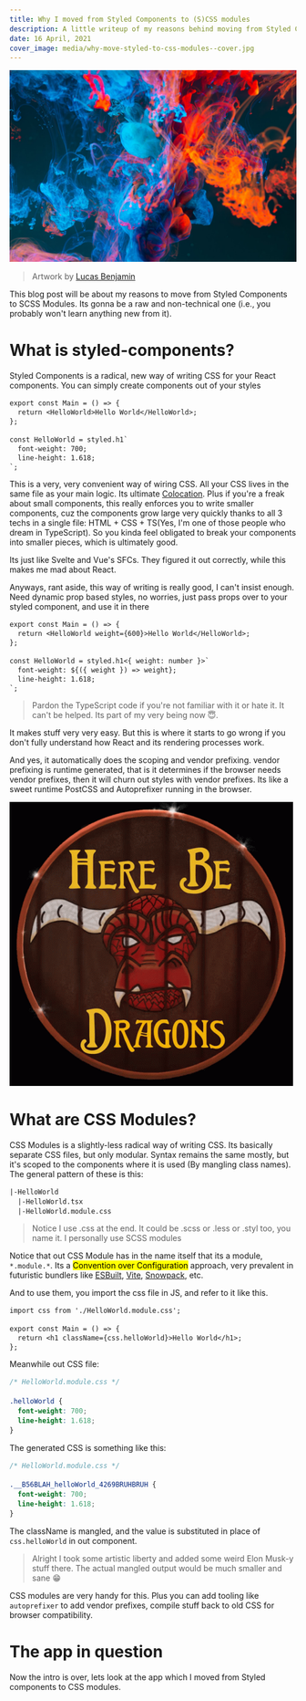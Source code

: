 ```yaml
---
title: Why I moved from Styled Components to (S)CSS modules
description: A little writeup of my reasons behind moving from Styled Components to SCSS modules, and the benefits I got out of this.
date: 16 April, 2021
cover_image: media/why-move-styled-to-css-modules--cover.jpg
---
```


![Cover image - random colors splashing](../../static/media/why-move-styled-to-css-modules--cover.jpg)

> Artwork by [Lucas Benjamin](https://unsplash.com/photos/wQLAGv4_OYs)

This blog post will be about my reasons to move from Styled Components to SCSS Modules. Its gonna be a raw and non-technical one (i.e., you probably won't learn anything new from it).

# What is styled-components?

Styled Components is a radical, new way of writing CSS for your React components. You can simply create components out of your styles

```tsx
export const Main = () => {
  return <HelloWorld>Hello World</HelloWorld>;
};

const HelloWorld = styled.h1`
  font-weight: 700;
  line-height: 1.618;
`;
```

This is a very, very convenient way of wiring CSS. All your CSS lives in the same file as your main logic. Its ultimate [Colocation](https://kentcdodds.com/blog/colocation/). Plus if you're a freak about small components, this really enforces you to write smaller components, cuz the components grow large very quickly thanks to all 3 techs in a single file: HTML + CSS + TS(Yes, I'm one of those people who dream in TypeScript). So you kinda feel obligated to break your components into smaller pieces, which is ultimately good.

Its just like Svelte and Vue's SFCs. They figured it out correctly, while this makes me mad about React.

Anyways, rant aside, this way of writing is really good, I can't insist enough. Need dynamic prop based styles, no worries, just pass props over to your styled component, and use it in there

```tsx
export const Main = () => {
  return <HelloWorld weight={600}>Hello World</HelloWorld>;
};

const HelloWorld = styled.h1<{ weight: number }>`
  font-weight: ${({ weight }) => weight};
  line-height: 1.618;
`;
```

> Pardon the TypeScript code if you're not familiar with it or hate it. It can't be helped. Its part of my very being now 😇.

It makes stuff very very easy. But this is where it starts to go wrong if you don't fully understand how React and its rendering processes work.

And yes, it automatically does the scoping and vendor prefixing. vendor prefixing is runtime generated, that is it determines if the browser needs vendor prefixes, then it will churn out styles with vendor prefixes. Its like a sweet runtime PostCSS and Autoprefixer running in the browser.

![Here be dragons](../../static/media/why-move-styled-to-css-modules--here-be-dragons.gif)

# What are CSS Modules?

CSS Modules is a slightly-less radical way of writing CSS. Its basically separate CSS files, but only modular. Syntax remains the same mostly, but it's scoped to the components where it is used (By mangling class names). The general pattern of these is this:

```txt
|-HelloWorld
  |-HelloWorld.tsx
  |-HelloWorld.module.css
```

> Notice I use .css at the end. It could be .scss or .less or .styl too, you name it. I personally use SCSS modules

Notice that out CSS Module has in the name itself that its a module, `*.module.*`. Its a <mark>Convention over Configuration</mark> approach, very prevalent in futuristic bundlers like [ESBuilt](https://esbuild.github.io/), [Vite](https://vitejs.dev/), [Snowpack](https://www.snowpack.dev/), etc.

And to use them, you import the css file in JS, and refer to it like this.

```tsx
import css from './HelloWorld.module.css';

export const Main = () => {
  return <h1 className={css.helloWorld}>Hello World</h1>;
};
```

Meanwhile out CSS file:

```css
/* HelloWorld.module.css */

.helloWorld {
  font-weight: 700;
  line-height: 1.618;
}
```

The generated CSS is something like this:

```css
/* HelloWorld.module.css */

.__B56BLAH_helloWorld_4269BRUHBRUH {
  font-weight: 700;
  line-height: 1.618;
}
```

The className is mangled, and the value is substituted in place of `css.helloWorld` in out component.

> Alright I took some artistic liberty and added some weird Elon Musk-y stuff there. The actual mangled output would be much smaller and sane 😁

CSS modules are very handy for this. Plus you can add tooling like `autoprefixer` to add vendor prefixes, compile stuff back to old CSS for browser compatibility.

# The app in question

Now the intro is over, lets look at the app which I moved from Styled components to CSS modules.
